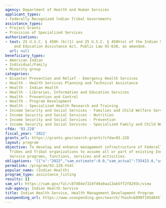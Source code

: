 ```yaml
---
agency: Department of Health and Human Services
applicant_types:
- Federally Recognized lndian Tribal Governments
assistance_types:
- Project Grants
- Provision of Specialized Services
authorizations:
- text: 25 U.S.C. § 450h (b)(1) and 25 U.S.C. § 450h(e) of the Indian Self Determination
    and Education Assistance Act, Public Law 93-638, as amended.
  url: null
beneficiary_types:
- American Indian
- Individual/Family
- Minority group
categories:
- Disaster Prevention and Relief - Emergency Health Services
- Health - Health Services Planning and Technical Assistance
- Health - Indian Health
- Health - Libraries, Information and Education Services
- Health - Prevention and Control
- Health - Program Development
- Health - Specialized Health Research and Training
- Income Security and Social Services - Families and Child Welfare Services
- Income Security and Social Services - Nutrition
- Income Security and Social Services - Prevention
- Income Security and Social Services - Specialized Family and Child Welfare Services
cfda: '93.228'
fiscal_year: '2022'
grants_url: https://grants.gov/search-grants?cfda=93.228
layout: program
objective: To develop and enhance management infrastructure of Federally-recognized
  Tribes and Tribal organizations to assume all or part of existing Indian Health
  Service programs, functions, services and activities.
obligations: '[{"x":"2022","sam_estimate":0.0,"sam_actual":735423.0,"usa_spending_actual":-71690.41},{"x":"2023","sam_estimate":1529867.0,"sam_actual":0.0,"usa_spending_actual":341105.63},{"x":"2024","sam_estimate":2456000.0,"sam_actual":0.0,"usa_spending_actual":2416479.31}]'
permalink: /program/93.228.html
popular_name: (Indian Health)
program_type: assistance_listing
results: []
sam_url: https://sam.gov/fal/c87d84e7324f49a9aa13ab5ff2f8293c/view
sub-agency: Indian Health Service
title: Indian Health Service, Health Management Development Program
usaspending_url: https://www.usaspending.gov/search/?hash=b898f195d645765d9ea85cbbe5387d4b
---
```

